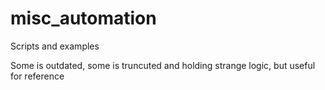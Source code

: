 # misc_automation
Scripts and examples

Some is outdated, some is truncuted and holding strange logic, but useful for reference
